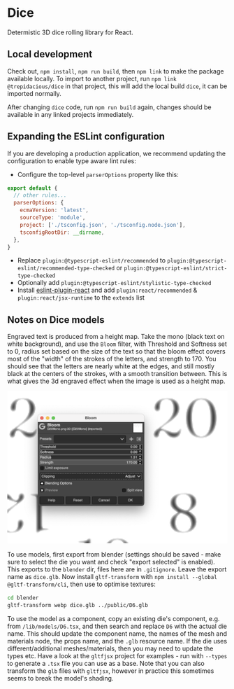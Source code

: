 # Dice

Determistic 3D dice rolling library for React.

## Local development

Check out, `npm install`, `npm run build`, then `npm link` to make the package available locally. To import to another project, run `npm link @trepidacious/dice` in that project, this will add the local build `dice`, it can be imported normally.

After changing `dice` code, run `npm run build` again, changes should be available in any linked projects immediately.

## Expanding the ESLint configuration

If you are developing a production application, we recommend updating the configuration to enable type aware lint rules:

- Configure the top-level `parserOptions` property like this:

```js
export default {
  // other rules...
  parserOptions: {
    ecmaVersion: 'latest',
    sourceType: 'module',
    project: ['./tsconfig.json', './tsconfig.node.json'],
    tsconfigRootDir: __dirname,
  },
}
```

- Replace `plugin:@typescript-eslint/recommended` to `plugin:@typescript-eslint/recommended-type-checked` or `plugin:@typescript-eslint/strict-type-checked`
- Optionally add `plugin:@typescript-eslint/stylistic-type-checked`
- Install [eslint-plugin-react](https://github.com/jsx-eslint/eslint-plugin-react) and add `plugin:react/recommended` & `plugin:react/jsx-runtime` to the `extends` list

## Notes on Dice models

Engraved text is produced from a height map. Take the mono (black text on white background), and use the `Bloom` filter, with Threshold and Softness set to 0, radius set based on the size of the text so that the bloom effect covers most of the "width" of the strokes of the letters, and strength to 170. You should see that the letters are nearly white at the edges, and still mostly black at the centers of the strokes, with a smooth transition between. This is what gives the 3d engraved effect when the image is used as a height map.

![Bloom settings](bloom-settings.png)

To use models, first export from blender (settings should be saved - make sure to select the die you want and check "export selected" is enabled). This exports to the `blender` dir, files here are in `.gitignore`. Leave the export name as `dice.glb`. Now install `gltf-transform` with `npm install --global @gltf-transform/cli`, then use to optimise textures:

```bash
cd blender
gltf-transform webp dice.glb ../public/D6.glb
```

To use the model as a component, copy an existing die's component, e.g. from `/lib/models/D6.tsx`, and then search and replace `D6` with the actual die name. This should update the component name, the names of the mesh and materials node, the props name, and the `.glb` resource name. If the die uses different/additional meshes/materials, then you may need to update the types etc. Have a look at the `gltfjsx` project for examples - run with `--types` to generate a `.tsx` file you can use as a base. Note that you can also transform the `glb` files with `gltfjsx`, however in practice this sometimes seems to break the model's shading.
